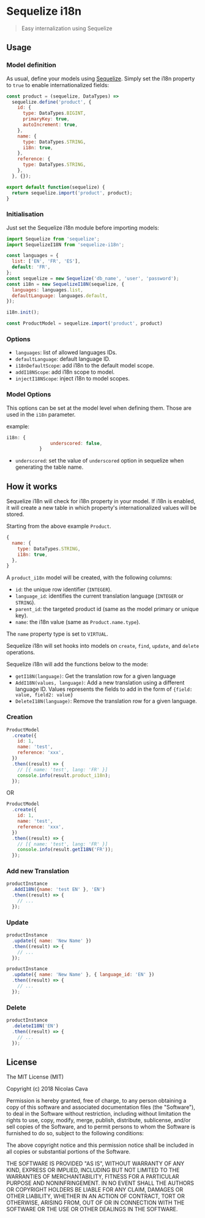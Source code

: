 # Sequelize i18n

> Easy internalization using Sequelize

## Usage

### Model definition

As usual, define your models using [Sequelize](http://docs.sequelizejs.com). Simply set the i18n property to `true` to enable internationalized fields:

```javascript
const product = (sequelize, DataTypes) =>
  sequelize.define('product', {
    id: {
      type: DataTypes.BIGINT,
      primaryKey: true,
      autoIncrement: true,
    },
    name: {
      type: DataTypes.STRING,
      i18n: true,
    },
    reference: {
      type: DataTypes.STRING,
    },
  }, {});

export default function(sequelize) {
  return sequelize.import('product', product);
}
```

### Initialisation

Just set the Sequelize i18n module before importing models:

```javascript
import Sequelize from 'sequelize';
import SequelizeI18N from 'sequelize-i18n';

const languages = {
  list: ['EN', 'FR', 'ES'],
  default: 'FR',
};
const sequelize = new Sequelize('db_name', 'user', 'password');
const i18n = new SequelizeI18N(sequelize, {
  languages: languages.list,
  defaultLanguage: languages.default,
});

i18n.init();

const ProductModel = sequelize.import('product', product)
```

### Options

* `languages`: list of allowed languages IDs.
* `defaultLanguage`: default language ID.
* `i18nDefaultScope`: add i18n to the default model scope.
* `addI18NScope`: add i18n scope to model.
* `injectI18NScope`: inject i18n to model scopes.

### Model Options

This options can be set at the model level when defining them.
Those are used in the `i18n` parameter. 

example: 

```javascript
i18n: {
				underscored: false,
			}
```

* `underscored`: set the value of `underscored` option in sequelize when generating the table name.


## How it works

Sequelize i18n will check for i18n property in your model.
If i18n is enabled, it will create a new table in which property's internationalized values will be stored.

Starting from the above example `Product`.

```javascript
{
  name: {
    type: DataTypes.STRING,
    i18n: true,
  },
}
```

A `product_i18n` model will be created, with the following columns:

* `id`: the unique row identifier (`INTEGER`).
* `language_id`: identifies the current translation language (`INTEGER` or `STRING`).
* `parent_id`: the targeted product id (same as the model primary or unique key).
* `name`: the i18n value (same as `Product.name.type`).

The `name` property type is set to `VIRTUAL`.

Sequelize i18n will set hooks into models on `create`, `find`, `update`, and `delete` operations.

Sequelize i18n will add the functions below to the mode:

* `getI18N(language)`: Get the translation row for a given language
* `AddI18N(values, language)`: Add a new translation using a different language ID. Values represents the fields to add in the form of `{field: value, field2: value}`
* `DeleteI18N(language)`: Remove the translation row for a given language. 

### Creation

```javascript
ProductModel
  .create({
    id: 1,
    name: 'test',
    reference: 'xxx',
  })
  .then((result) => {
    // [{ name: 'test', lang: 'FR' }]
    console.info(result.product_i18n);
  });
```

OR

```javascript
ProductModel
  .create({
    id: 1,
    name: 'test',
    reference: 'xxx',
  })
  .then((result) => {
    // [{ name: 'test', lang: 'FR' }]
    console.info(result.getI18N('FR'));
  });
```

### Add new Translation

```javascript
productInstance
  .AddI18N({name: 'test EN' }, 'EN')
  .then((result) => {
    // ...
  });
```

### Update 

```javascript
productInstance
  .update({ name: 'New Name' })
  .then((result) => {
    // ...
  });

productInstance
  .update({ name: 'New Name' }, { language_id: 'EN' })
  .then((result) => {
    // ...
  });
```

### Delete 

```javascript
productInstance
  .deleteI18N('EN')
  .then((result) => {
    // ...
  });
```
    
## License

The MIT License (MIT)

Copyright (c) 2018 Nicolas Cava

Permission is hereby granted, free of charge, to any person obtaining a copy
of this software and associated documentation files (the "Software"), to deal
in the Software without restriction, including without limitation the rights
to use, copy, modify, merge, publish, distribute, sublicense, and/or sell
copies of the Software, and to permit persons to whom the Software is
furnished to do so, subject to the following conditions:

The above copyright notice and this permission notice shall be included in all
copies or substantial portions of the Software.

THE SOFTWARE IS PROVIDED "AS IS", WITHOUT WARRANTY OF ANY KIND, EXPRESS OR
IMPLIED, INCLUDING BUT NOT LIMITED TO THE WARRANTIES OF MERCHANTABILITY,
FITNESS FOR A PARTICULAR PURPOSE AND NONINFRINGEMENT. IN NO EVENT SHALL THE
AUTHORS OR COPYRIGHT HOLDERS BE LIABLE FOR ANY CLAIM, DAMAGES OR OTHER
LIABILITY, WHETHER IN AN ACTION OF CONTRACT, TORT OR OTHERWISE, ARISING FROM,
OUT OF OR IN CONNECTION WITH THE SOFTWARE OR THE USE OR OTHER DEALINGS IN THE
SOFTWARE.
